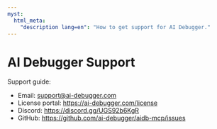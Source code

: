 ```yaml
---
myst:
  html_meta:
    "description lang=en": "How to get support for AI Debugger."
---
```


# AI Debugger Support

Support guide:

- Email: support@ai-debugger.com
- License portal: https://ai-debugger.com/license
- Discord: https://discord.gg/UGS92b6KgR
- GitHub: https://github.com/ai-debugger/aidb-mcp/issues
